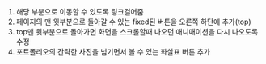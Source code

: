 1. 해당 부분으로 이동할 수 있도록 링크걸어줌
2. 페이지의 맨 윗부분으로 돌아갈 수 있는 fixed된 버튼을 오른쪽 하단에 추가(top)
3. top맨 윗부분으로 돌아가면 화면을 스크롤할때 나오던 애니매이션을 다시 나오도록 수정
4. 포트폴리오의 간략한 사진을 넘기면서 볼 수 있는 화살표 버튼 추가